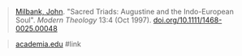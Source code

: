 > [Milbank, John](milbank.md). "Sacred Triads: Augustine and the Indo-European Soul". *Modern Theology* 13:4 (Oct 1997). [doi.org/10.1111/1468-0025.00048](https://doi.org/10.1111/1468-0025.00048)

> [academia.edu](https://www.academia.edu/30328045) #link 